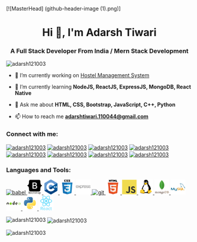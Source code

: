 [![MasterHead]
(github-header-image (1).png)]
<h1 align="center">Hi 👋, I'm Adarsh Tiwari</h1>
<h3 align="center">A Full Stack Developer From India / Mern Stack Development</h3>

<p align="left"> <img src="https://komarev.com/ghpvc/?username=adarsh121003&label=Profile%20views&color=0e75b6&style=flat" alt="adarsh121003" /> </p>

- 🔭 I’m currently working on [Hostel Management System](https://github.com/kunal-2002/hostel-management-system)

- 🌱 I’m currently learning **NodeJS, ReactJS, ExpressJS, MongoDB, React Native**

- 💬 Ask me about **HTML, CSS, Bootstrap, JavaScript, C++, Python**

- 📫 How to reach me **adarshtiwari.110044@gmail.com**

<h3 align="left">Connect with me:</h3>
<p align="left">
<a href="https://twitter.com/adarsh121003" target="blank"><img align="center" src="https://raw.githubusercontent.com/rahuldkjain/github-profile-readme-generator/master/src/images/icons/Social/twitter.svg" alt="adarsh121003" height="30" width="40" /></a>
<a href="https://linkedin.com/in/adarsh121003" target="blank"><img align="center" src="https://raw.githubusercontent.com/rahuldkjain/github-profile-readme-generator/master/src/images/icons/Social/linked-in-alt.svg" alt="adarsh121003" height="30" width="40" /></a>
<a href="https://stackoverflow.com/users/adarsh121003" target="blank"><img align="center" src="https://raw.githubusercontent.com/rahuldkjain/github-profile-readme-generator/master/src/images/icons/Social/stack-overflow.svg" alt="adarsh121003" height="30" width="40" /></a>
<a href="https://instagram.com/adarsh121003" target="blank"><img align="center" src="https://raw.githubusercontent.com/rahuldkjain/github-profile-readme-generator/master/src/images/icons/Social/instagram.svg" alt="adarsh121003" height="30" width="40" /></a>
<a href="https://www.codechef.com/users/adarsh121003" target="blank"><img align="center" src="https://cdn.jsdelivr.net/npm/simple-icons@3.1.0/icons/codechef.svg" alt="adarsh121003" height="30" width="40" /></a>
<a href="https://www.hackerrank.com/adarsh121003" target="blank"><img align="center" src="https://raw.githubusercontent.com/rahuldkjain/github-profile-readme-generator/master/src/images/icons/Social/hackerrank.svg" alt="adarsh121003" height="30" width="40" /></a>
<a href="https://codeforces.com/profile/adarsh121003" target="blank"><img align="center" src="https://raw.githubusercontent.com/rahuldkjain/github-profile-readme-generator/master/src/images/icons/Social/codeforces.svg" alt="adarsh121003" height="30" width="40" /></a>
<a href="https://www.leetcode.com/adarsh121003" target="blank"><img align="center" src="https://raw.githubusercontent.com/rahuldkjain/github-profile-readme-generator/master/src/images/icons/Social/leet-code.svg" alt="adarsh121003" height="30" width="40" /></a>
</p>

<h3 align="left">Languages and Tools:</h3>
<p align="left"> <a href="https://babeljs.io/" target="_blank" rel="noreferrer"> <img src="https://www.vectorlogo.zone/logos/babeljs/babeljs-icon.svg" alt="babel" width="40" height="40"/> </a> <a href="https://getbootstrap.com" target="_blank" rel="noreferrer"> <img src="https://raw.githubusercontent.com/devicons/devicon/master/icons/bootstrap/bootstrap-plain-wordmark.svg" alt="bootstrap" width="40" height="40"/> </a> <a href="https://www.w3schools.com/cpp/" target="_blank" rel="noreferrer"> <img src="https://raw.githubusercontent.com/devicons/devicon/master/icons/cplusplus/cplusplus-original.svg" alt="cplusplus" width="40" height="40"/> </a> <a href="https://www.w3schools.com/css/" target="_blank" rel="noreferrer"> <img src="https://raw.githubusercontent.com/devicons/devicon/master/icons/css3/css3-original-wordmark.svg" alt="css3" width="40" height="40"/> </a> <a href="https://expressjs.com" target="_blank" rel="noreferrer"> <img src="https://raw.githubusercontent.com/devicons/devicon/master/icons/express/express-original-wordmark.svg" alt="express" width="40" height="40"/> </a> <a href="https://git-scm.com/" target="_blank" rel="noreferrer"> <img src="https://www.vectorlogo.zone/logos/git-scm/git-scm-icon.svg" alt="git" width="40" height="40"/> </a> <a href="https://www.w3.org/html/" target="_blank" rel="noreferrer"> <img src="https://raw.githubusercontent.com/devicons/devicon/master/icons/html5/html5-original-wordmark.svg" alt="html5" width="40" height="40"/> </a> <a href="https://developer.mozilla.org/en-US/docs/Web/JavaScript" target="_blank" rel="noreferrer"> <img src="https://raw.githubusercontent.com/devicons/devicon/master/icons/javascript/javascript-original.svg" alt="javascript" width="40" height="40"/> </a> <a href="https://www.linux.org/" target="_blank" rel="noreferrer"> <img src="https://raw.githubusercontent.com/devicons/devicon/master/icons/linux/linux-original.svg" alt="linux" width="40" height="40"/> </a> <a href="https://www.mongodb.com/" target="_blank" rel="noreferrer"> <img src="https://raw.githubusercontent.com/devicons/devicon/master/icons/mongodb/mongodb-original-wordmark.svg" alt="mongodb" width="40" height="40"/> </a> <a href="https://www.mysql.com/" target="_blank" rel="noreferrer"> <img src="https://raw.githubusercontent.com/devicons/devicon/master/icons/mysql/mysql-original-wordmark.svg" alt="mysql" width="40" height="40"/> </a> <a href="https://nodejs.org" target="_blank" rel="noreferrer"> <img src="https://raw.githubusercontent.com/devicons/devicon/master/icons/nodejs/nodejs-original-wordmark.svg" alt="nodejs" width="40" height="40"/> </a> <a href="https://www.python.org" target="_blank" rel="noreferrer"> <img src="https://raw.githubusercontent.com/devicons/devicon/master/icons/python/python-original.svg" alt="python" width="40" height="40"/> </a> <a href="https://reactjs.org/" target="_blank" rel="noreferrer"> <img src="https://raw.githubusercontent.com/devicons/devicon/master/icons/react/react-original-wordmark.svg" alt="react" width="40" height="40"/> </a> </p>

<p><img align="left" src="https://github-readme-stats.vercel.app/api/top-langs?username=adarsh121003&show_icons=true&locale=en&layout=compact" alt="adarsh121003" /></p>

<p>&nbsp;<img align="center" src="https://github-readme-stats.vercel.app/api?username=adarsh121003&show_icons=true&locale=en" alt="adarsh121003" /></p>

<p><img align="center" src="https://github-readme-streak-stats.herokuapp.com/?user=adarsh121003&" alt="adarsh121003" /></p>
